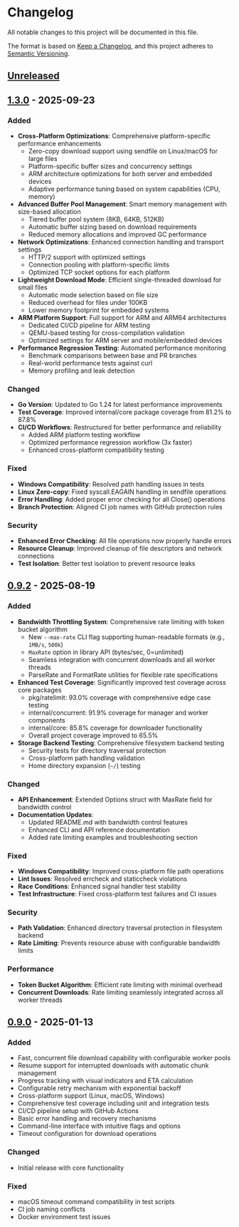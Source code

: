 # Changelog

All notable changes to this project will be documented in this file.

The format is based on [Keep a Changelog](https://keepachangelog.com/en/1.1.0/),
and this project adheres to [Semantic Versioning](https://semver.org/spec/v2.0.0.html).

## [Unreleased]

## [1.3.0] - 2025-09-23

### Added
- **Cross-Platform Optimizations**: Comprehensive platform-specific performance enhancements
  - Zero-copy download support using sendfile on Linux/macOS for large files
  - Platform-specific buffer sizes and concurrency settings
  - ARM architecture optimizations for both server and embedded devices
  - Adaptive performance tuning based on system capabilities (CPU, memory)
- **Advanced Buffer Pool Management**: Smart memory management with size-based allocation
  - Tiered buffer pool system (8KB, 64KB, 512KB)
  - Automatic buffer sizing based on download requirements
  - Reduced memory allocations and improved GC performance
- **Network Optimizations**: Enhanced connection handling and transport settings
  - HTTP/2 support with optimized settings
  - Connection pooling with platform-specific limits
  - Optimized TCP socket options for each platform
- **Lightweight Download Mode**: Efficient single-threaded download for small files
  - Automatic mode selection based on file size
  - Reduced overhead for files under 100KB
  - Lower memory footprint for embedded systems
- **ARM Platform Support**: Full support for ARM and ARM64 architectures
  - Dedicated CI/CD pipeline for ARM testing
  - QEMU-based testing for cross-compilation validation
  - Optimized settings for ARM server and mobile/embedded devices
- **Performance Regression Testing**: Automated performance monitoring
  - Benchmark comparisons between base and PR branches
  - Real-world performance tests against curl
  - Memory profiling and leak detection

### Changed
- **Go Version**: Updated to Go 1.24 for latest performance improvements
- **Test Coverage**: Improved internal/core package coverage from 81.2% to 87.8%
- **CI/CD Workflows**: Restructured for better performance and reliability
  - Added ARM platform testing workflow
  - Optimized performance regression workflow (3x faster)
  - Enhanced cross-platform compatibility testing

### Fixed
- **Windows Compatibility**: Resolved path handling issues in tests
- **Linux Zero-copy**: Fixed syscall.EAGAIN handling in sendfile operations
- **Error Handling**: Added proper error checking for all Close() operations
- **Branch Protection**: Aligned CI job names with GitHub protection rules

### Security
- **Enhanced Error Checking**: All file operations now properly handle errors
- **Resource Cleanup**: Improved cleanup of file descriptors and network connections
- **Test Isolation**: Better test isolation to prevent resource leaks


## [0.9.2] - 2025-08-19

### Added
- **Bandwidth Throttling System**: Comprehensive rate limiting with token bucket algorithm
  - New `--max-rate` CLI flag supporting human-readable formats (e.g., `1MB/s`, `500k`)
  - `MaxRate` option in library API (bytes/sec, 0=unlimited)  
  - Seamless integration with concurrent downloads and all worker threads
  - ParseRate and FormatRate utilities for flexible rate specifications
- **Enhanced Test Coverage**: Significantly improved test coverage across core packages
  - pkg/ratelimit: 93.0% coverage with comprehensive edge case testing
  - internal/concurrent: 91.9% coverage for manager and worker components
  - internal/core: 85.8% coverage for downloader functionality
  - Overall project coverage improved to 65.5%
- **Storage Backend Testing**: Comprehensive filesystem backend testing
  - Security tests for directory traversal protection
  - Cross-platform path handling validation
  - Home directory expansion (`~/`) testing

### Changed
- **API Enhancement**: Extended Options struct with MaxRate field for bandwidth control
- **Documentation Updates**: 
  - Updated README.md with bandwidth control features
  - Enhanced CLI and API reference documentation
  - Added rate limiting examples and troubleshooting section

### Fixed
- **Windows Compatibility**: Improved cross-platform file path operations
- **Lint Issues**: Resolved errcheck and staticcheck violations
- **Race Conditions**: Enhanced signal handler test stability
- **Test Infrastructure**: Fixed cross-platform test failures and CI issues

### Security
- **Path Validation**: Enhanced directory traversal protection in filesystem backend
- **Rate Limiting**: Prevents resource abuse with configurable bandwidth limits

### Performance
- **Token Bucket Algorithm**: Efficient rate limiting with minimal overhead
- **Concurrent Downloads**: Rate limiting seamlessly integrated across all worker threads

## [0.9.0] - 2025-01-13

### Added
- Fast, concurrent file download capability with configurable worker pools
- Resume support for interrupted downloads with automatic chunk management
- Progress tracking with visual indicators and ETA calculation
- Configurable retry mechanism with exponential backoff
- Cross-platform support (Linux, macOS, Windows)
- Comprehensive test coverage including unit and integration tests
- CI/CD pipeline setup with GitHub Actions
- Basic error handling and recovery mechanisms
- Command-line interface with intuitive flags and options
- Timeout configuration for download operations

### Changed
- Initial release with core functionality

### Fixed
- macOS timeout command compatibility in test scripts
- CI job naming conflicts
- Docker environment test issues

[Unreleased]: https://github.com/forest6511/gdl/compare/v1.3.0...HEAD
[0.9.2]: https://github.com/forest6511/gdl/compare/v0.9.0...v0.9.2
[0.9.0]: https://github.com/forest6511/gdl/releases/tag/v0.9.0
[1.3.0]: https://github.com/forest6511/gdl/compare/v0.9.2...v1.3.0
